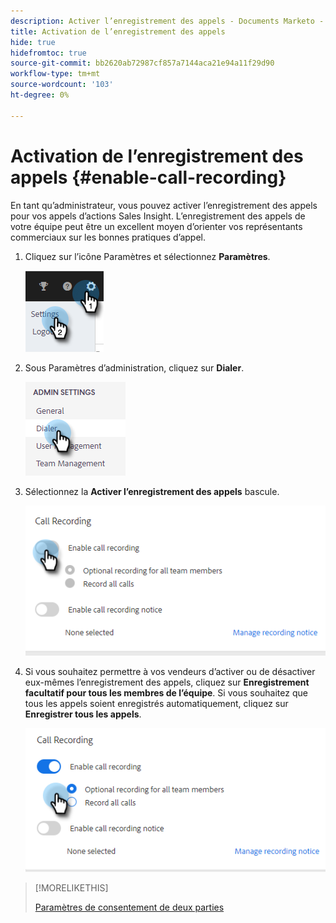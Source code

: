 ```yaml
---
description: Activer l’enregistrement des appels - Documents Marketo - Documentation du produit
title: Activation de l’enregistrement des appels
hide: true
hidefromtoc: true
source-git-commit: bb2620ab72987cf857a7144aca21e94a11f29d90
workflow-type: tm+mt
source-wordcount: '103'
ht-degree: 0%

---
```


# Activation de l’enregistrement des appels {#enable-call-recording}

En tant qu’administrateur, vous pouvez activer l’enregistrement des appels pour vos appels d’actions Sales Insight. L’enregistrement des appels de votre équipe peut être un excellent moyen d’orienter vos représentants commerciaux sur les bonnes pratiques d’appel.

1. Cliquez sur l’icône Paramètres et sélectionnez **Paramètres**.

   ![](assets/enable-call-recording-1.png)

1. Sous Paramètres d’administration, cliquez sur **Dialer**.

   ![](assets/enable-call-recording-2.png)

1. Sélectionnez la **Activer l’enregistrement des appels** bascule.

   ![](assets/enable-call-recording-3.png)

1. Si vous souhaitez permettre à vos vendeurs d’activer ou de désactiver eux-mêmes l’enregistrement des appels, cliquez sur **Enregistrement facultatif pour tous les membres de l’équipe**. Si vous souhaitez que tous les appels soient enregistrés automatiquement, cliquez sur **Enregistrer tous les appels**.

   ![](assets/enable-call-recording-4.png)

>[!MORELIKETHIS]
>
>[Paramètres de consentement de deux parties](/help/marketo/product-docs/marketo-sales-insight/actions/phone/two-party-consent-settings.md)
